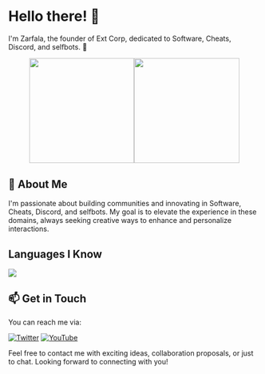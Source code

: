 # Hello there! 👋

I'm Zarfala, the founder of Ext Corp, dedicated to Software, Cheats, Discord, and selfbots. 🌌
<!--
![GitHub Stats](https://github-readme-stats.vercel.app/api?username=zarfalaxd&show_icons=true&theme=chartreuse-dark)
![Top Langs](https://github-readme-stats.vercel.app/api/top-langs/?username=zarfalaxd&layout=donut&theme=chartreuse-dark)
-->
<div style="display:flex; justify-content:center;">
  <img height="210.5" src="https://github-readme-stats.vercel.app/api?username=zarfalaxd&theme=chartreuse-dark" />
  <img height="210.5" src="https://github-readme-stats.vercel.app/api/top-langs?username=zarfalaxd&layout=compact&langs_count=8&card_width=320&theme=chartreuse-dark" />
</div>



## 🚀 About Me

I'm passionate about building communities and innovating in Software, Cheats, Discord, and selfbots. My goal is to elevate the experience in these domains, always seeking creative ways to enhance and personalize interactions.

<!--
## 🌐 Other Platforms

[![Replit Logo](https://img.shields.io/badge/Replit-DD1200?style=for-the-badge&logo=Replit&logoColor=white)](https://replit.com/@zarfaladev)

Join our Discord community, and let's explore endless possibilities together! -->

## Languages I Know

<p align="left"> <a href="https://github.com/zarfalaxd"><img src="https://skillicons.dev/icons?i=vscode,replit,github,mongodb,py,css,html,js,php,cpp,cs,express,bots,nodejs,cloudflare"> </a> </p>

## 📫 Get in Touch

You can reach me via:

[![Twitter](https://img.shields.io/badge/Twitter-%231DA1F2.svg?logo=Twitter&logoColor=white&style=for-the-badge)](https://twitter.com/zarfala) 
[![YouTube](https://img.shields.io/badge/YouTube-FF0000.svg?style=for-the-badge&logo=YouTube&logoColor=white)](https://youtube.com/@zarfala) 
<!-- [![TikTok](https://img.shields.io/badge/TikTok-%23000000.svg?logo=TikTok&logoColor=white&style=for-the-badge)](https://www.tiktok.com/@zarfaladev) -->

Feel free to contact me with exciting ideas, collaboration proposals, or just to chat. Looking forward to connecting with you!

<!---
[zarfalaxd/zarfalaxd] is a special repository as its `README.md` (this file) appears on your GitHub profile. Feel free to explore my projects and contributions! 😃
